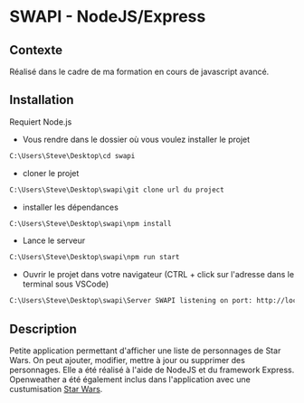 # SWAPI - NodeJS/Express

## Contexte
Réalisé dans le cadre de ma formation en cours de javascript avancé.

## Installation

Requiert Node.js

- Vous rendre dans le dossier où vous voulez installer le projet
```bash
C:\Users\Steve\Desktop\cd swapi
```
- cloner le projet
```bash
C:\Users\Steve\Desktop\swapi\git clone url du project
```
- installer les dépendances
```bash
C:\Users\Steve\Desktop\swapi\npm install
```
- Lance le serveur
```bash
C:\Users\Steve\Desktop\swapi\npm run start
```
- Ouvrir le projet dans votre navigateur
(CTRL + click sur l'adresse dans le terminal sous VSCode)
```bash
C:\Users\Steve\Desktop\swapi\Server SWAPI listening on port: http://localhost:3000
```

## Description

Petite application permettant d'afficher une liste de personnages de Star Wars.
On peut ajouter, modifier, mettre à jour ou supprimer des personnages.
Elle a été réalisé à l'aide de NodeJS et du framework Express.
Openweather a été également inclus dans l'application avec une custumisation [Star Wars](https://github.com/pulkit-jasti/Star-Wars-Weather-App).

